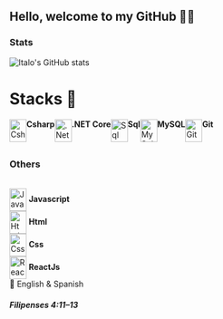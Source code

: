 <h2>Hello, welcome to my GitHub 🐱‍👤</h2>

### Stats

![Italo's GitHub stats](https://github-readme-stats.vercel.app/api?username=ItLrb&show_icons=true&theme=dracula)


# Stacks 🔱

<div style="display: flex"> <br/>
    <img align="center" alt="Csharp" width="30px" height="40px" src="https://cdn.jsdelivr.net/gh/devicons/devicon@latest/icons/csharp/csharp-original.svg" /> <b>Csharp</b> <br/>
    <img align="center" alt=".Net Core" width="30px" height="40px" src="https://cdn.jsdelivr.net/gh/devicons/devicon@latest/icons/dotnetcore/dotnetcore-original.svg" /> <b>.NET Core</b> <br/>
    <img align="center" alt="Sql" width="30px" height="40px" src="https://cdn.jsdelivr.net/gh/devicons/devicon@latest/icons/azuresqldatabase/azuresqldatabase-original.svg" /> <b>Sql</b> <br/>
    <img align="center" alt="MySql" width="30px" height="40px" src="https://cdn.jsdelivr.net/gh/devicons/devicon/icons/mysql/mysql-original.svg"/> <b>MySQL</b> <br/>
    <img align="center" alt="Git" width="30px" height="40px" src="https://cdn.jsdelivr.net/gh/devicons/devicon@latest/icons/git/git-original.svg" /> <b>Git</b>
</div>

##

### Others

<div style="display: inline-block"> <br/>
    <img align="center" alt="Javascript" width="30px" height="40px" src="https://cdn.jsdelivr.net/gh/devicons/devicon@latest/icons/javascript/javascript-original.svg" /> <b>Javascript</b><br/>
    <img align="center" alt="Html" width="30px" height="40px" src="https://cdn.jsdelivr.net/gh/devicons/devicon@latest/icons/html5/html5-original.svg" /> <b>Html</b><br/>
    <img align="center" alt="Css" width="30px" height="40px" src="https://cdn.jsdelivr.net/gh/devicons/devicon@latest/icons/css3/css3-original.svg" /> <b>Css</b><br/>
    <img align="center" alt="ReactJs" width="30px" height="40px" src="https://cdn.jsdelivr.net/gh/devicons/devicon@latest/icons/react/react-original.svg" /> <b>ReactJs</b><br/>
    📢 English & Spanish
</div> <br/>


##### Filipenses 4:11–13
